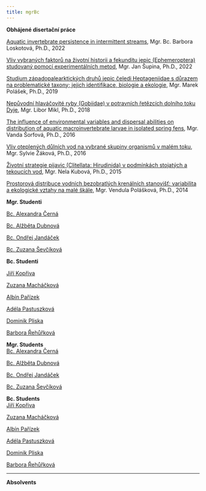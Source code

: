```yaml
---
title: mgrBc
---
```

<div class="cz">

**Obhájené disertační práce**

[Aquatic invertebrate persistence in intermittent streams](https://is.muni.cz/th/if9fw/), Mgr. Bc. Barbora Loskotová, Ph.D., 2022

[Vliv vybraných faktorů na životní historii a fekunditu jepic (Ephemeroptera) studovaný pomocí experimentálních metod](https://is.muni.cz/th/ws8tx/), Mgr. Jan Šupina, Ph.D., 2022[](https://is.muni.cz/th/ws8tx/)

[Studium západopalearktických druhů jepic čeledi Heptageniidae s důrazem na problematické taxony; jejich identifikace, biologie a ekologie](https://is.muni.cz/th/yp1zk/), Mgr. Marek Polášek, Ph.D., 2019

[Nepůvodní hlaváčovité ryby (Gobiidae) v potravních řetězcích dolního toku Dyje](https://is.muni.cz/th/yvu61/), Mgr. Libor Mikl, Ph.D., 2018

[The influence of environmental variables and dispersal abilities on distribution of aquatic macroinvertebrate larvae in isolated spring fens](https://is.muni.cz/th/bxrpa/), Mgr. Vanda Šorfová, Ph.D., 2016[](https://is.muni.cz/th/bxrpa/)

[Vliv oteplených důlních vod na vybrané skupiny organismů v malém toku](https://is.muni.cz/th/okij3/), Mgr. Sylvie Žáková, Ph.D., 2016

[Životní strategie pijavic (Clitellata: Hirudinida) v podmínkách stojatých a tekoucích vod](https://is.muni.cz/th/zd8qi/), Mgr. Nela Kubová, Ph.D., 2015

[Prostorová distribuce vodních bezobratlých krenálních stanovišť: variabilita a ekologické vztahy na malé škále](https://is.muni.cz/th/mgebp/), Mgr. Vendula Polášková, Ph.D., 2014

**Mgr. Studenti**

[Bc. Alexandra Černá](https://is.muni.cz/auth/osoba/437080)

[Bc. Alžběta Dubnová](https://is.muni.cz/auth/osoba/473714)

[Bc. Ondřej Jandáček](https://is.muni.cz/auth/osoba/460617)

[Bc. Zuzana Ševčíková](https://is.muni.cz/auth/osoba/461008)

**Bc. Studenti**

[Jiří Kopřiva](https://is.muni.cz/auth/osoba/499691)

[Zuzana Macháčková](https://is.muni.cz/auth/osoba/500090)

[Albín Pařízek](https://is.muni.cz/auth/osoba/493658)

[Adéla Pastuszková](https://is.muni.cz/auth/osoba/500045)

[Dominik Pliska](https://is.muni.cz/auth/osoba/499022)

[Barbora Řehůřková](https://is.muni.cz/auth/osoba/499376)

</div>
<div class="en">

**Mgr. Students**\
[Bc. Alexandra Černá](https://is.muni.cz/auth/osoba/437080)

[Bc. Alžběta Dubnová](https://is.muni.cz/auth/osoba/473714)

[Bc. Ondřej Jandáček](https://is.muni.cz/auth/osoba/460617)

[Bc. Zuzana Ševčíková](https://is.muni.cz/auth/osoba/461008)

**Bc. Students**\
[Jiří Kopřiva](https://is.muni.cz/auth/osoba/499691)

[Zuzana Macháčková](https://is.muni.cz/auth/osoba/500090)

[Albín Pařízek](https://is.muni.cz/auth/osoba/493658)

[Adéla Pastuszková](https://is.muni.cz/auth/osoba/500045)

[Dominik Pliska](https://is.muni.cz/auth/osoba/499022)

[Barbora Řehůřková](https://is.muni.cz/auth/osoba/499376)

- - -

**Absolvents**

</div>